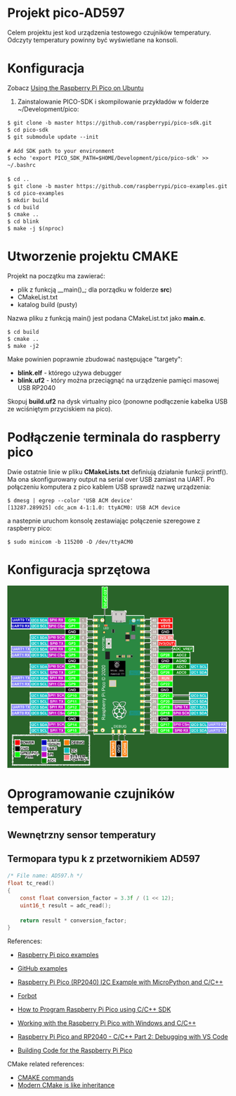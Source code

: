 # Projekt pico-AD597

Celem projektu jest kod urządzenia testowego czujników temperatury.
Odczyty temperatury powinny być wyświetlane na konsoli.


# Konfiguracja

Zobacz [Using the Raspberry Pi Pico on Ubuntu](https://www.gibbard.me/using_the_raspberry_pi_pico_on_ubuntu/)

1. Zainstalowanie PICO-SDK i skompilowanie przykładów w folderze ~/Development/pico:
```
$ git clone -b master https://github.com/raspberrypi/pico-sdk.git
$ cd pico-sdk
$ git submodule update --init

# Add SDK path to your environment
$ echo 'export PICO_SDK_PATH=$HOME/Development/pico/pico-sdk' >> ~/.bashrc 

$ cd ..
$ git clone -b master https://github.com/raspberrypi/pico-examples.git
$ cd pico-examples
$ mkdir build
$ cd build
$ cmake ..
$ cd blink
$ make -j $(nproc)
```

# Utworzenie projektu CMAKE
Projekt na początku ma zawierać:
* plik z funkcją __main()_; dla porządku w folderze __src__)
* CMakeList.txt
* katalog build (pusty)

Nazwa pliku z funkcją main() jest podana CMakeList.txt jako __main.c__.

```
$ cd build
$ cmake ..
$ make -j2
```

Make powinien poprawnie zbudować następujące "targety":
* __blink.elf__ - którego używa debugger
* __blink.uf2__ - który można przeciągnąć na urządzenie pamięci masowej USB RP2040

Skopuj __build.uf2__ na dysk virtualny pico (ponowne podłączenie kabelka USB ze wciśniętym przyciskiem na pico).

# Podłączenie terminala do raspberry pico 
Dwie ostatnie linie w pliku __CMakeLists.txt__ definiują działanie funkcji printf(). Ma ona skonfigurowany output na serial over USB zamiast na UART.
Po połączeniu komputera z pico kablem USB sprawdź nazwę urządzenia:
```
$ dmesg | egrep --color 'USB ACM device'
[13287.289925] cdc_acm 4-1:1.0: ttyACM0: USB ACM device
```
a nastepnie uruchom konsolę zestawiając połączenie szeregowe z raspberry pico:
```
$ sudo minicom -b 115200 -D /dev/ttyACM0
```

# Konfiguracja sprzętowa
![Raspberry-pico pins layout](./pictures/raspberry-pico-layout.png)


# Oprogramowanie czujników temperatury

## Wewnętrzny sensor temperatury


## Termopara typu k z przetwornikiem AD597
```C
/* File name: AD597.h */
float tc_read()
{
    const float conversion_factor = 3.3f / (1 << 12);
    uint16_t result = adc_read();

    return result * conversion_factor;
}
```


References:
* [Raspberry Pi pico examples](https://raspberrypi.github.io/pico-sdk-doxygen/examples_page.html)
* [GitHub examples](https://github.com/raspberrypi/pico-examples)
* [Raspberry Pi Pico (RP2040) I2C Example with MicroPython and C/C++](https://www.digikey.pl/en/maker/projects/raspberry-pi-pico-rp2040-i2c-example-with-micropython-and-cc/47d0c922b79342779cdbd4b37b7eb7e2)
* [Forbot](https://forbot.pl/forum/topic/19701-raspberry-pi-pico-podstawy-dla-zielonych/)
* [How to Program Raspberry Pi Pico using C/C++ SDK](https://circuitdigest.com/microcontroller-projects/how-to-program-raspberry-pi-pico-using-c)

* [Working with the Raspberry Pi Pico with Windows and C/C++](https://community.element14.com/products/raspberry-pi/b/blog/posts/working-with-the-raspberry-pi-pico-with-windows-and-c-c)

* [Raspberry Pi Pico and RP2040 - C/C++ Part 2: Debugging with VS Code](https://www.digikey.be/en/maker/projects/raspberry-pi-pico-and-rp2040-cc-part-2-debugging-with-vs-code/470abc7efb07432b82c95f6f67f184c0)

* [Building Code for the Raspberry Pi Pico](https://www.teachmemicro.com/building-code-raspberry-pi-pico/)

CMake related references:
* [CMAKE commands](https://cmake.org/cmake/help/latest/manual/cmake-commands.7.html)
* [Modern CMake is like inheritance](https://kubasejdak.com/modern-cmake-is-like-inheritance)